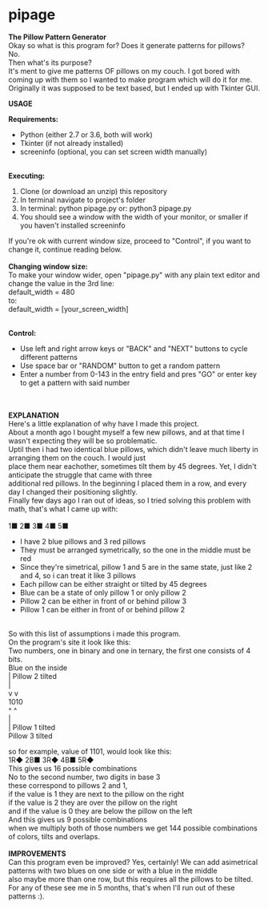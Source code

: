 # pipage
<b>The Pillow Pattern Generator</b> </br>
Okay so what is this program for? Does it generate patterns for pillows? </br>
No. </br>
Then what's its purpose?</br>
It's ment to give me patterns OF pillows on my couch. I got bored with coming up with them so I wanted to make program which will do it for me.
</br> Originally it was supposed to be text based, but I ended up with Tkinter GUI.

<b> USAGE </b></br>

<b>Requirements:</b>

<ul>
  <li>Python (either 2.7 or 3.6, both will work)</li>
  <li>Tkinter (if not already installed)</li>
  <li>screeninfo (optional, you can set screen width manually)
</ul></br>
 <b>Executing:</b>
 <ol>
  <li>Clone (or download an unzip) this repository</li>
  <li>In terminal navigate to project's folder</li>
  <li>In terminal: python pipage.py or: python3 pipage.py </li>
  <li>You should see a window with the width of your monitor, or smaller if you haven't installed screeninfo</li>
</ol>
If you're ok with current window size, proceed to "Control", if you want to change it, continue reading below.</br>
</br>
<b>Changing window size:</br></b>
 To make your window wider, open "pipage.py" with any plain text editor and change the value in the 3rd line: </br>
 default_width = 480 </br>
 to: </br>
 default_width = [your_screen_width]</br></br>
 
  <b>Control:</br></b>
 <ul>
  <li>Use left and right arrow keys or "BACK" and "NEXT" buttons to cycle different patterns </li>
  <li>Use space bar or  "RANDOM" button to get a random pattern</li>
<li>Enter a number from 0-143 in the entry field and pres "GO" or enter key to get a pattern with said number</li>
  </ul>
 </br></br>
 <b>EXPLANATION</b></br>
 Here's a little explanation of why have I made this project.</br>
 About a month ago I bought myself a few new pillows, and at that time I wasn't expecting they will be so problematic.</br>
 Uptil then i had two identical blue pillows, which didn't leave much liberty in arranging them on the couch. I would just </br>
 place them near eachother, sometimes tilt them by 45 degrees. Yet, I didn't anticipate the struggle that came with three </br>
 additional red pillows. In the beginning I placed them in a row, and every day I changed their positioning slightly.</br>
 Finally few days ago I ran out of ideas, so I tried solving this problem with math, that's what I came up with: </br>
 </br>
 1■ 2■ 3■ 4■ 5■
 <ul>
 <li>I have 2 blue pillows and 3 red pillows</li>
  <li>They must be arranged symetrically, so the one in the middle must be red</li>
  <li>Since they're simetrical, pillow 1 and 5 are in the same state, just like 2 and 4, so i can treat it like 3 pillows</li>
  <li>Each pillow can be either straight or tilted by 45 degrees</li>
  <li>Blue can be a state of only pillow 1 or only pillow 2</li>
  <li>Pillow 2 can be either in front of or behind pillow 3</li>
  <li>Pillow 1 can be either in front of or behind pillow 2</li>
 </ul>
 </br>
 So with this list of assumptions i made this program. </br>
 On the program's site it look like this:</br>
Two numbers, one in binary and one in ternary, the first one consists of 4 bits. </br>
Blue on the inside</br>
| Pillow 2 tilted</br>
|</br>
v  v</br>
1010</br>
 ^  ^ </br>
 | </br>
 | Pillow 1 tilted</br>
 Pillow 3 tilted</br>
 
 so for example, value of 1101, would look like this:<br/> 
 1R◆ 2B■ 3R◆ 4B■ 5R◆ </br>
 This gives us 16 possible combinations </br>
 No to the second number, two digits in base 3</br>
 these correspond to pillows 2 and 1,</br>
 if the value is 1 they are next to the pillow on the right</br>
 if the value is 2 they are over the pillow on the right</br>
 and if the value is 0 they are below the pillow on the left</br>
 And this gives us 9 possible combinations</br>
 when we multiply both of those numbers we get 144 possible combinations of colors, tilts and overlaps.</br>
 </br>
 <b>IMPROVEMENTS</b></br>
 Can this program even be improved? Yes, certainly! We can add asimetrical patterns with two blues on one side or with a blue in the middle</br>
 also maybe more than one row, but this requires all the pillows to be tilted.
 </br> For any of these see me in 5 months, that's when I'll run out of these patterns :).

